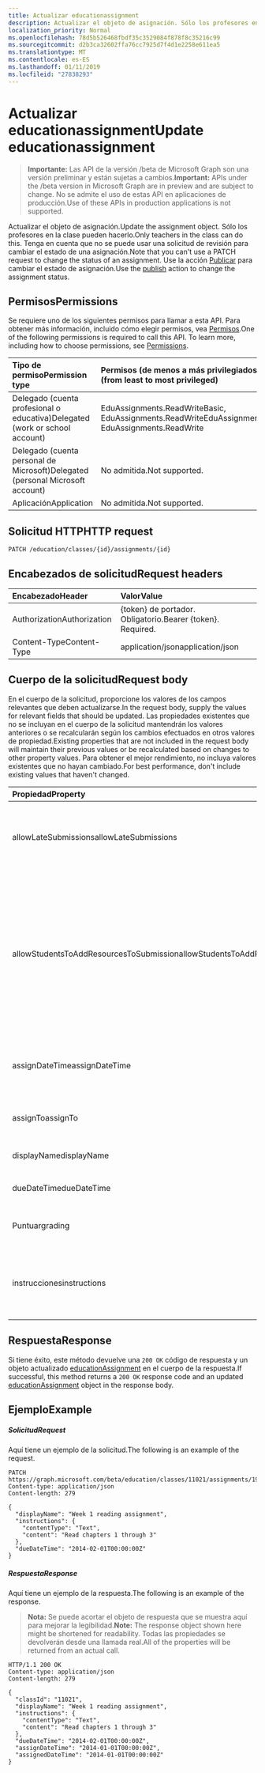 ```yaml
---
title: Actualizar educationassignment
description: Actualizar el objeto de asignación. Sólo los profesores en la clase pueden hacerlo. Tenga en cuenta que no se puede usar una solicitud de revisión para cambiar el estado de una asignación. Utilice la acción de publicación para cambiar el estado de la asignación.
localization_priority: Normal
ms.openlocfilehash: 78d5b526468fbdf35c3529084f878f8c35216c99
ms.sourcegitcommit: d2b3ca32602ffa76cc7925d7f4d1e2258e611ea5
ms.translationtype: MT
ms.contentlocale: es-ES
ms.lasthandoff: 01/11/2019
ms.locfileid: "27838293"
---
```

# <a name="update-educationassignment"></a><span data-ttu-id="470ca-106">Actualizar educationassignment</span><span class="sxs-lookup"><span data-stu-id="470ca-106">Update educationassignment</span></span>

> <span data-ttu-id="470ca-107">**Importante:** Las API de la versión /beta de Microsoft Graph son una versión preliminar y están sujetas a cambios.</span><span class="sxs-lookup"><span data-stu-id="470ca-107">**Important:** APIs under the /beta version in Microsoft Graph are in preview and are subject to change.</span></span> <span data-ttu-id="470ca-108">No se admite el uso de estas API en aplicaciones de producción.</span><span class="sxs-lookup"><span data-stu-id="470ca-108">Use of these APIs in production applications is not supported.</span></span>

<span data-ttu-id="470ca-109">Actualizar el objeto de asignación.</span><span class="sxs-lookup"><span data-stu-id="470ca-109">Update the assignment object.</span></span> <span data-ttu-id="470ca-110">Sólo los profesores en la clase pueden hacerlo.</span><span class="sxs-lookup"><span data-stu-id="470ca-110">Only teachers in the class can do this.</span></span> <span data-ttu-id="470ca-111">Tenga en cuenta que no se puede usar una solicitud de revisión para cambiar el estado de una asignación.</span><span class="sxs-lookup"><span data-stu-id="470ca-111">Note that you can't use a PATCH request to change the status of an assignment.</span></span> <span data-ttu-id="470ca-112">Use la acción [Publicar](../api/educationassignment-publish.md) para cambiar el estado de asignación.</span><span class="sxs-lookup"><span data-stu-id="470ca-112">Use the [publish](../api/educationassignment-publish.md) action to change the assignment status.</span></span>

## <a name="permissions"></a><span data-ttu-id="470ca-113">Permisos</span><span class="sxs-lookup"><span data-stu-id="470ca-113">Permissions</span></span>
<span data-ttu-id="470ca-p104">Se requiere uno de los siguientes permisos para llamar a esta API. Para obtener más información, incluido cómo elegir permisos, vea [Permisos](/graph/permissions-reference).</span><span class="sxs-lookup"><span data-stu-id="470ca-p104">One of the following permissions is required to call this API. To learn more, including how to choose permissions, see [Permissions](/graph/permissions-reference).</span></span>

|<span data-ttu-id="470ca-116">Tipo de permiso</span><span class="sxs-lookup"><span data-stu-id="470ca-116">Permission type</span></span>      | <span data-ttu-id="470ca-117">Permisos (de menos a más privilegiados)</span><span class="sxs-lookup"><span data-stu-id="470ca-117">Permissions (from least to most privileged)</span></span>              |
|:--------------------|:---------------------------------------------------------|
|<span data-ttu-id="470ca-118">Delegado (cuenta profesional o educativa)</span><span class="sxs-lookup"><span data-stu-id="470ca-118">Delegated (work or school account)</span></span> |  <span data-ttu-id="470ca-119">EduAssignments.ReadWriteBasic, EduAssignments.ReadWrite</span><span class="sxs-lookup"><span data-stu-id="470ca-119">EduAssignments.ReadWriteBasic, EduAssignments.ReadWrite</span></span>  |
|<span data-ttu-id="470ca-120">Delegado (cuenta personal de Microsoft)</span><span class="sxs-lookup"><span data-stu-id="470ca-120">Delegated (personal Microsoft account)</span></span> |  <span data-ttu-id="470ca-121">No admitida.</span><span class="sxs-lookup"><span data-stu-id="470ca-121">Not supported.</span></span>  |
|<span data-ttu-id="470ca-122">Aplicación</span><span class="sxs-lookup"><span data-stu-id="470ca-122">Application</span></span> | <span data-ttu-id="470ca-123">No admitida.</span><span class="sxs-lookup"><span data-stu-id="470ca-123">Not supported.</span></span> | 

## <a name="http-request"></a><span data-ttu-id="470ca-124">Solicitud HTTP</span><span class="sxs-lookup"><span data-stu-id="470ca-124">HTTP request</span></span>
<!-- { "blockType": "ignored" } -->
```http
PATCH /education/classes/{id}/assignments/{id}
```
## <a name="request-headers"></a><span data-ttu-id="470ca-125">Encabezados de solicitud</span><span class="sxs-lookup"><span data-stu-id="470ca-125">Request headers</span></span>
| <span data-ttu-id="470ca-126">Encabezado</span><span class="sxs-lookup"><span data-stu-id="470ca-126">Header</span></span>       | <span data-ttu-id="470ca-127">Valor</span><span class="sxs-lookup"><span data-stu-id="470ca-127">Value</span></span> |
|:---------------|:--------|
| <span data-ttu-id="470ca-128">Authorization</span><span class="sxs-lookup"><span data-stu-id="470ca-128">Authorization</span></span>  | <span data-ttu-id="470ca-p105">{token} de portador. Obligatorio.</span><span class="sxs-lookup"><span data-stu-id="470ca-p105">Bearer {token}. Required.</span></span>  |
| <span data-ttu-id="470ca-131">Content-Type</span><span class="sxs-lookup"><span data-stu-id="470ca-131">Content-Type</span></span>  | <span data-ttu-id="470ca-132">application/json</span><span class="sxs-lookup"><span data-stu-id="470ca-132">application/json</span></span>  |

## <a name="request-body"></a><span data-ttu-id="470ca-133">Cuerpo de la solicitud</span><span class="sxs-lookup"><span data-stu-id="470ca-133">Request body</span></span>
<span data-ttu-id="470ca-134">En el cuerpo de la solicitud, proporcione los valores de los campos relevantes que deben actualizarse.</span><span class="sxs-lookup"><span data-stu-id="470ca-134">In the request body, supply the values for relevant fields that should be updated.</span></span> <span data-ttu-id="470ca-135">Las propiedades existentes que no se incluyan en el cuerpo de la solicitud mantendrán los valores anteriores o se recalcularán según los cambios efectuados en otros valores de propiedad.</span><span class="sxs-lookup"><span data-stu-id="470ca-135">Existing properties that are not included in the request body will maintain their previous values or be recalculated based on changes to other property values.</span></span> <span data-ttu-id="470ca-136">Para obtener el mejor rendimiento, no incluya valores existentes que no hayan cambiado.</span><span class="sxs-lookup"><span data-stu-id="470ca-136">For best performance, don't include existing values that haven't changed.</span></span>

| <span data-ttu-id="470ca-137">Propiedad</span><span class="sxs-lookup"><span data-stu-id="470ca-137">Property</span></span>     | <span data-ttu-id="470ca-138">Tipo</span><span class="sxs-lookup"><span data-stu-id="470ca-138">Type</span></span>   |<span data-ttu-id="470ca-139">Description</span><span class="sxs-lookup"><span data-stu-id="470ca-139">Description</span></span>|
|:---------------|:--------|:----------|
|<span data-ttu-id="470ca-140">allowLateSubmissions</span><span class="sxs-lookup"><span data-stu-id="470ca-140">allowLateSubmissions</span></span>|<span data-ttu-id="470ca-141">Booleano</span><span class="sxs-lookup"><span data-stu-id="470ca-141">Boolean</span></span>| <span data-ttu-id="470ca-142">Si se pueden enviar envíos después de la fecha de vencimiento.</span><span class="sxs-lookup"><span data-stu-id="470ca-142">Whether submissions can be submitted after the due date.</span></span>|
|<span data-ttu-id="470ca-143">allowStudentsToAddResourcesToSubmission</span><span class="sxs-lookup"><span data-stu-id="470ca-143">allowStudentsToAddResourcesToSubmission</span></span>|<span data-ttu-id="470ca-144">Booleano</span><span class="sxs-lookup"><span data-stu-id="470ca-144">Boolean</span></span>| <span data-ttu-id="470ca-145">Si un estudiante puede agregar recursos a una presentación.</span><span class="sxs-lookup"><span data-stu-id="470ca-145">Whether a student can add resources to a submission.</span></span> <span data-ttu-id="470ca-146">Indica si los únicos elementos en el envío proceden de la lista de recursos de la asignación.</span><span class="sxs-lookup"><span data-stu-id="470ca-146">Indicated whether the only items on the submission came from the assignment resource list.</span></span> |
|<span data-ttu-id="470ca-147">assignDateTime</span><span class="sxs-lookup"><span data-stu-id="470ca-147">assignDateTime</span></span>|<span data-ttu-id="470ca-148">DateTimeOffset</span><span class="sxs-lookup"><span data-stu-id="470ca-148">DateTimeOffset</span></span>| <span data-ttu-id="470ca-149">Fecha de que la asignación debe publicarse a los alumnos.</span><span class="sxs-lookup"><span data-stu-id="470ca-149">Date the assignment should be published to students.</span></span> |
|<span data-ttu-id="470ca-150">assignTo</span><span class="sxs-lookup"><span data-stu-id="470ca-150">assignTo</span></span>|<span data-ttu-id="470ca-151">educationAssignmentRecipient</span><span class="sxs-lookup"><span data-stu-id="470ca-151">educationAssignmentRecipient</span></span>| <span data-ttu-id="470ca-152">Alumnos que obtener la asignación.</span><span class="sxs-lookup"><span data-stu-id="470ca-152">Students who get the assignment.</span></span>|
|<span data-ttu-id="470ca-153">displayName</span><span class="sxs-lookup"><span data-stu-id="470ca-153">displayName</span></span>|<span data-ttu-id="470ca-154">Cadena</span><span class="sxs-lookup"><span data-stu-id="470ca-154">String</span></span>| <span data-ttu-id="470ca-155">Nombre de asignación.</span><span class="sxs-lookup"><span data-stu-id="470ca-155">Name of assignment.</span></span> |
|<span data-ttu-id="470ca-156">dueDateTime</span><span class="sxs-lookup"><span data-stu-id="470ca-156">dueDateTime</span></span>|<span data-ttu-id="470ca-157">DateTimeOffset</span><span class="sxs-lookup"><span data-stu-id="470ca-157">DateTimeOffset</span></span>| <span data-ttu-id="470ca-158">Asignación de fecha es de vencimiento.</span><span class="sxs-lookup"><span data-stu-id="470ca-158">Date assignment is due.</span></span> |
|<span data-ttu-id="470ca-159">Puntuar</span><span class="sxs-lookup"><span data-stu-id="470ca-159">grading</span></span>|<span data-ttu-id="470ca-160">educationAssignmentGradeType</span><span class="sxs-lookup"><span data-stu-id="470ca-160">educationAssignmentGradeType</span></span>| <span data-ttu-id="470ca-161">¿Cómo se corregirán la asignación.</span><span class="sxs-lookup"><span data-stu-id="470ca-161">How the assignment will be graded.</span></span>|
|<span data-ttu-id="470ca-162">instrucciones</span><span class="sxs-lookup"><span data-stu-id="470ca-162">instructions</span></span>|<span data-ttu-id="470ca-163">itemBody</span><span class="sxs-lookup"><span data-stu-id="470ca-163">itemBody</span></span>| <span data-ttu-id="470ca-164">Instrucciones que se proporcionará a los alumnos junto con la asignación.</span><span class="sxs-lookup"><span data-stu-id="470ca-164">Instructions to be given to the students along with the assignment.</span></span> |

## <a name="response"></a><span data-ttu-id="470ca-165">Respuesta</span><span class="sxs-lookup"><span data-stu-id="470ca-165">Response</span></span>
<span data-ttu-id="470ca-166">Si tiene éxito, este método devuelve una `200 OK` código de respuesta y un objeto actualizado [educationAssignment](../resources/educationassignment.md) en el cuerpo de la respuesta.</span><span class="sxs-lookup"><span data-stu-id="470ca-166">If successful, this method returns a `200 OK` response code and an updated [educationAssignment](../resources/educationassignment.md) object in the response body.</span></span>
## <a name="example"></a><span data-ttu-id="470ca-167">Ejemplo</span><span class="sxs-lookup"><span data-stu-id="470ca-167">Example</span></span>
##### <a name="request"></a><span data-ttu-id="470ca-168">Solicitud</span><span class="sxs-lookup"><span data-stu-id="470ca-168">Request</span></span>
<span data-ttu-id="470ca-169">Aquí tiene un ejemplo de la solicitud.</span><span class="sxs-lookup"><span data-stu-id="470ca-169">The following is an example of the request.</span></span>
<!-- {
  "blockType": "request",
  "name": "update_educationassignment"
}-->
```http
PATCH https://graph.microsoft.com/beta/education/classes/11021/assignments/19002
Content-type: application/json
Content-length: 279

{
  "displayName": "Week 1 reading assignment",
  "instructions": {
    "contentType": "Text",
    "content": "Read chapters 1 through 3"
  },
  "dueDateTime": "2014-02-01T00:00:00Z"
}
```
##### <a name="response"></a><span data-ttu-id="470ca-170">Respuesta</span><span class="sxs-lookup"><span data-stu-id="470ca-170">Response</span></span>
<span data-ttu-id="470ca-171">Aquí tiene un ejemplo de la respuesta.</span><span class="sxs-lookup"><span data-stu-id="470ca-171">The following is an example of the response.</span></span> 

><span data-ttu-id="470ca-172">**Nota:** Se puede acortar el objeto de respuesta que se muestra aquí para mejorar la legibilidad.</span><span class="sxs-lookup"><span data-stu-id="470ca-172">**Note:** The response object shown here might be shortened for readability.</span></span> <span data-ttu-id="470ca-173">Todas las propiedades se devolverán desde una llamada real.</span><span class="sxs-lookup"><span data-stu-id="470ca-173">All of the properties will be returned from an actual call.</span></span>

<!-- {
  "blockType": "response",
  "truncated": true,
  "@odata.type": "microsoft.graph.educationAssignment"
} -->
```http
HTTP/1.1 200 OK
Content-type: application/json
Content-length: 279

{
  "classId": "11021",
  "displayName": "Week 1 reading assignment",
  "instructions": {
    "contentType": "Text",
    "content": "Read chapters 1 through 3"
  },
  "dueDateTime": "2014-02-01T00:00:00Z",
  "assignDateTime": "2014-01-01T00:00:00Z",
  "assignedDateTime": "2014-01-01T00:00:00Z"
}
```

<!-- uuid: 8fcb5dbc-d5aa-4681-8e31-b001d5168d79
2015-10-25 14:57:30 UTC -->
<!-- {
  "type": "#page.annotation",
  "description": "Update educationassignment",
  "keywords": "",
  "section": "documentation",
  "tocPath": ""
}-->
